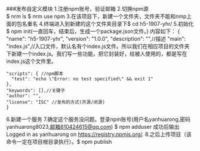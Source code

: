 ###发布自定义模块
1.注册npm账号，验证邮箱
2.切换npm源  
$ nrm ls
$ nrm use npm
3.在该项目下，新建一个文件夹，文件夹不能和nmp上面的包名重名
4.终端进入到新建的这个文件夹目录下$ cd h5-1907-yhr/
5.初始化 $ npm init(一直回车，结束后，生成一个package.json文件。)
内容如下：
{
  "name": "h5-1907-yhr",
  "version": "1.0.0",
  "description": "",//描述
  "main": "index.js",//入口文件，默认名有个index.js文件。所以我们在相应项目的文件夹下新建一个index.js。我们写一些功能，把它封装好，给被人使用的，都是写在index.js这个文件里。
  ```
  "scripts": { //npm脚本
    "test": "echo \"Error: no test specified\" && exit 1"
  },
  "keywords": [],//关键子
  "author": "",
  "license": "ISC" //发布的方式(开源/闭源)
}
```
6.新建一个服务
7.确定这个服务没问题。登录npm账号(用户名yanhuarong,密码yanhuarong8023,邮箱810424615@qq.com) $ npm adduser
成功后输出Logged in as yanhuarong on https://registry.npmjs.org/.
8.之后上传项目（该命令一定在项目根目录执行）。$ npm publish

